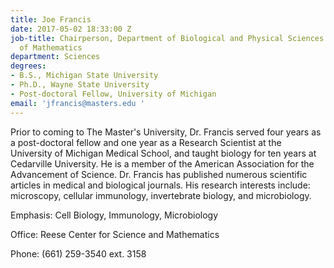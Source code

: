 ```yaml
---
title: Joe Francis
date: 2017-05-02 18:33:00 Z
job-title: Chairperson, Department of Biological and Physical Sciences and Department
  of Mathematics
department: Sciences
degrees:
- B.S., Michigan State University
- Ph.D., Wayne State University
- Post-doctoral Fellow, University of Michigan
email: 'jfrancis@masters.edu '
---
```


Prior to coming to The Master's University, Dr. Francis served four years as a post-doctoral fellow and one year as a Research Scientist at the University of Michigan Medical School, and taught biology for ten years at Cedarville University. He is a member of the American Association for the Advancement of Science. Dr. Francis has published numerous scientific articles in medical and biological journals. His research interests include: microscopy, cellular immunology, invertebrate biology, and microbiology.

Emphasis:
Cell Biology, Immunology, Microbiology

Office:
Reese Center for Science and Mathematics

Phone:
(661) 259-3540 ext. 3158